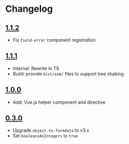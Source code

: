 # Changelog

## [1.1.2](https://github.com/ankurk91/laravel-form-validation/compare/1.1.1..1.1.2)
* Fix `field-error` component registration

## [1.1.1](https://github.com/ankurk91/laravel-form-validation/compare/1.1.0..1.1.1)
* Internal: Rewrite in TS
* Build: provide `dist/esm/` files to support tree shaking

## [1.0.0](https://github.com/ankurk91/laravel-form-validation/compare/0.3.0..1.0.0)
* Add: Vue.js helper component and directive

## [0.3.0](https://github.com/ankurk91/laravel-form-validation/compare/0.2.0..0.3.0)
* Upgrade `object-to-formdata` to v3.x
* Set `booleansAsIntegers` to `true` 

